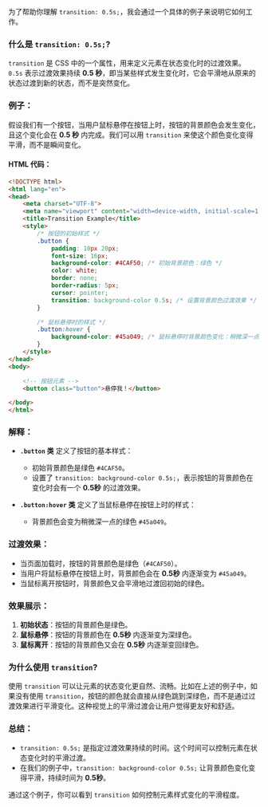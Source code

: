 为了帮助你理解 `transition: 0.5s;`，我会通过一个具体的例子来说明它如何工作。

### **什么是 `transition: 0.5s;`?**
`transition` 是 CSS 中的一个属性，用来定义元素在状态变化时的过渡效果。`0.5s` 表示过渡效果持续 **0.5 秒**，即当某些样式发生变化时，它会平滑地从原来的状态过渡到新的状态，而不是突然变化。

### **例子：**
假设我们有一个按钮，当用户鼠标悬停在按钮上时，按钮的背景颜色会发生变化，且这个变化会在 **0.5 秒** 内完成。我们可以用 `transition` 来使这个颜色变化变得平滑，而不是瞬间变化。

#### HTML 代码：
```html
<!DOCTYPE html>
<html lang="en">
<head>
    <meta charset="UTF-8">
    <meta name="viewport" content="width=device-width, initial-scale=1.0">
    <title>Transition Example</title>
    <style>
        /* 按钮的初始样式 */
        .button {
            padding: 10px 20px;
            font-size: 16px;
            background-color: #4CAF50; /* 初始背景颜色：绿色 */
            color: white;
            border: none;
            border-radius: 5px;
            cursor: pointer;
            transition: background-color 0.5s; /* 设置背景颜色过渡效果 */
        }

        /* 鼠标悬停时的样式 */
        .button:hover {
            background-color: #45a049; /* 鼠标悬停时背景颜色变化：稍微深一点的绿色 */
        }
    </style>
</head>
<body>

    <!-- 按钮元素 -->
    <button class="button">悬停我！</button>

</body>
</html>
```

### **解释**：
- **`.button` 类** 定义了按钮的基本样式：
  - 初始背景颜色是绿色 `#4CAF50`。
  - 设置了 `transition: background-color 0.5s;`，表示按钮的背景颜色在变化时会有一个 **0.5秒** 的过渡效果。
  
- **`.button:hover` 类** 定义了当鼠标悬停在按钮上时的样式：
  - 背景颜色会变为稍微深一点的绿色 `#45a049`。

### **过渡效果**：
- 当页面加载时，按钮的背景颜色是绿色（`#4CAF50`）。
- 当用户将鼠标悬停在按钮上时，背景颜色会在 **0.5秒** 内逐渐变为 `#45a049`。
- 当鼠标离开按钮时，背景颜色又会平滑地过渡回初始的绿色。

### **效果展示**：
1. **初始状态**：按钮的背景颜色是绿色。
2. **鼠标悬停**：按钮的背景颜色在 **0.5秒** 内逐渐变为深绿色。
3. **鼠标离开**：按钮的背景颜色又会在 **0.5秒** 内逐渐变回绿色。

### **为什么使用 `transition`?**
使用 `transition` 可以让元素的状态变化更自然、流畅。比如在上述的例子中，如果没有使用 `transition`，按钮的颜色就会直接从绿色跳到深绿色，而不是通过过渡效果进行平滑变化。这种视觉上的平滑过渡会让用户觉得更友好和舒适。

### **总结**：
- `transition: 0.5s;` 是指定过渡效果持续的时间。这个时间可以控制元素在状态变化时的平滑过渡。
- 在我们的例子中，`transition: background-color 0.5s;` 让背景颜色变化变得平滑，持续时间为 **0.5秒**。

通过这个例子，你可以看到 `transition` 如何控制元素样式变化的平滑程度。